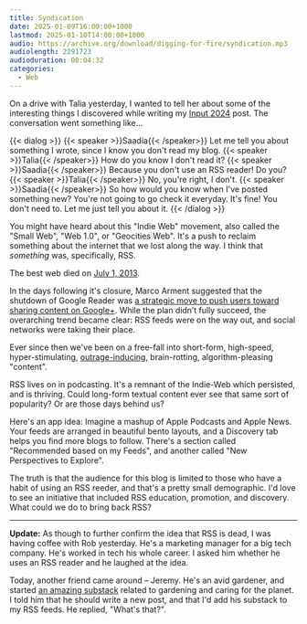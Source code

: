 ```yaml
---
title: Syndication
date: 2025-01-09T16:00:00+1000
lastmod: 2025-01-10T14:00:00+1000
audio: https://archive.org/download/digging-for-fire/syndication.mp3
audiolength: 2291723
audioduration: 00:04:32
categories:
  - Web
---
```


On a drive with Talia yesterday, I wanted to tell her about some of the interesting things I discovered while writing my [Input 2024](/posts/input-2024) post. The conversation went something like…

{{< dialog >}}
{{< speaker >}}Saadia{{< /speaker>}}
Let me tell you about something I wrote, since I know you don't read my blog.
{{< speaker >}}Talia{{< /speaker>}}
How do you know I don't read it?
{{< speaker >}}Saadia{{< /speaker>}}
Because you don't use an RSS reader! Do you?
{{< speaker >}}Talia{{< /speaker>}}
No, you're right, I don't.
{{< speaker >}}Saadia{{< /speaker>}}
So how would you know when I've posted something new? You're not going to go check it everyday. It's fine! You don't need to. Let me just tell you about it.
{{< /dialog >}}

You might have heard about this "Indie Web" movement, also called the "Small Web", "Web 1.0", or "Geocities Web". It's a push to reclaim something about the internet that we lost along the way. I think that _something_ was, specifically, RSS.

<!--more-->

The best web died on [July 1, 2013](http://googlereader.blogspot.com/2013/03/powering-down-google-reader.html).

In the days following it's closure, Marco Arment suggested that the shutdown of Google Reader was [a strategic move to push users toward sharing content on Google+](https://www.fastcompany.com/3013890/reader-may-have-died-to-feed-googles-apis). While the plan didn’t fully succeed, the overarching trend became clear: RSS feeds were on the way out, and social networks were taking their place.

Ever since then we've been on a free-fall into short-form, high-speed, hyper-stimulating, [outrage-inducing](https://joshuawold.com/resetting-our-consumption/), brain-rotting, algorithm-pleasing "content".

RSS lives on in podcasting. It's a remnant of the Indie-Web which persisted, and is thriving. Could long-form textual content ever see that same sort of popularity? Or are those days behind us?

Here's an app idea: Imagine a mashup of Apple Podcasts and Apple News. Your feeds are arranged in beautiful bento layouts, and a Discovery tab helps you find more blogs to follow. There's a section called "Recommended based on my Feeds", and another called "New Perspectives to Explore".

The truth is that the audience for this blog is limited to those who have a habit of using an RSS reeder, and that's a pretty small demographic. I'd love to see an initiative that included RSS education, promotion, and discovery. What could we do to bring back RSS?

---

**Update:** As though to further confirm the idea that RSS is dead, I was having coffee with Rob yesterday. He's a marketing manager for a big tech company. He's worked in tech his whole career. I asked him whether he uses an RSS reader and he laughed at the idea.

Today, another friend came around – Jeremy. He's an avid gardener, and started [an amazing substack](https://jeremyharmon.substack.com) related to gardening and caring for the planet. I told him that he should write a new post, and that I'd add his substack to my RSS feeds. He replied, "What's that?".